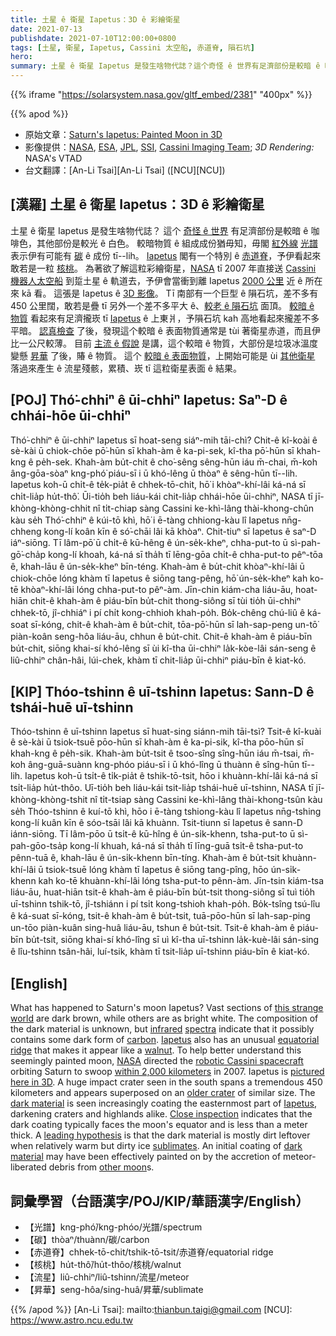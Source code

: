 ```yaml
---
title: 土星 ê 衛星 Iapetus：3D ê 彩繪衛星
date: 2021-07-13
publishdate: 2021-07-10T12:00:00+0800
tags: [土星, 衛星, Iapetus, Cassini 太空船, 赤道脊, 隕石坑]
hero:
summary: 土星 ê 衛星 Iapetus 是發生啥物代誌？這个奇怪 ê 世界有足濟部份是較暗 ê 咖啡色，其他部份是較光 ê 白色。
---
```

{{% iframe "https://solarsystem.nasa.gov/gltf_embed/2381" "400px" %}}

{{% apod %}}

- 原始文章：[Saturn's Iapetus: Painted Moon in 3D](https://apod.nasa.gov/apod/ap210713.html)
- 影像提供：[NASA](https://www.nasa.gov/), [ESA](https://www.esa.int/), [JPL](https://www.jpl.nasa.gov/), [SSI](http://www.spacescience.org/), [Cassini Imaging Team](http://ciclops.org/); *3D Rendering:* NASA's VTAD
- 台文翻譯：[An-Li Tsai][An-Li Tsai] ([NCU][NCU])

## [漢羅] 土星 ê 衛星 Iapetus：3D ê 彩繪衛星
土星 ê 衛星 Iapetus 是發生啥物代誌？
這个 [奇怪 ê 世界][this strange world] 有足濟部份是較暗 ê 咖啡色，其他部份是較光 ê 白色。
較暗物質 ê 組成成份猶毋知，毋閣 [紅外線][infrared] [光譜][spectra] 表示伊有可能有 [碳][carbon] ê 成份 tī--lih。
[Iapetus][Iapetus 1] 閣有一个特別 ê [赤道脊][equatorial ridge]，予伊看起來敢若是一粒 [核桃][walnut]。
為著欲了解這粒彩繪衛星，[NASA][NASA] tī 2007 年直接送 [Cassini 機器人太空船][robotic Cassini spacecraft] 到踅土星 ê 軌道去，予伊會當衝到離 Iapetus [2000 公里][within 2,000 kilometers] 近 ê 所在來 kā 看。
這張是 Iapetus ê [3D 影像][pictured here in 3D]。
Tī 南部有一个巨型 ê 隕石坑，差不多有 450 公里闊，敢若是疊 tī 另外一个差不多平大 ê、[較老 ê 隕石坑][older crater] 面頂。
[較暗 ê 物質][dark material 1] 看起來有足濟攏崁 tī [Iapetus][Iapetus 2] ê 上東爿，予隕石坑 kah 高地看起來攏差不多平暗。
[認真檢查][Close inspection] 了後，發現這个較暗 ê 表面物質通常是 tùi 著衛星赤道，而且伊比一公尺較薄。
目前 [主流 ê 假說][leading hypothesis] 是講，這个較暗 ê 物質，大部份是垃圾冰溫度變懸 [昇華][sublimates] 了後，賰 ê 物質。
這个 [較暗 ê 表面物質][dark material 2]，上開始可能是 ùi [其他衛星][other moon] 落過來產生 ê 流星殘骸，累積、崁 tī 這粒衛星表面 ê 結果。



## [POJ] Thó͘-chhiⁿ ê ūi-chhiⁿ Iapetus: Saⁿ-D ê chhái-hōe ūi-chhiⁿ
Thó͘-chhiⁿ ê ūi-chhiⁿ Iapetus sī hoat-seng siáⁿ-mih tāi-chì?
Chit-ê kî-koài ê sè-kài ū chiok-chōe pō͘-hūn sī khah-àm ê ka-pi-sek, kî-tha pō͘-hūn sī khah-kng ê pe̍h-sek.
Khah-àm bu̍t-chit ê cho͘-sêng sêng-hūn iáu m̄-chai, m̄-koh âng-gōa-sòaⁿ kng-phó͘ piáu-sī i ū khó-lêng ū thòaⁿ ê sêng-hūn tī--lih.
Iapetus koh-ū chi̍t-ê te̍k-pia̍t ê chhek-tō-chit, hō͘ i khòaⁿ-khí-lâi ká-ná sī chi̍t-lia̍p hu̍t-thô͘.
Ūi-tio̍h beh liáu-kái chit-lia̍p chhái-hōe ūi-chhiⁿ, NASA tī jī-khòng-khòng-chhit nî ti̍t-chiap sàng Cassini ke-khì-lâng thài-khong-chûn kàu se̍h Thó͘-chhiⁿ ê kúi-tō khì, hō͘ i ē-tàng chhiong-kàu lî Iapetus nn̄g-chheng kong-lí koân kīn ê só͘-chāi lâi kā khòaⁿ.
Chit-tiuⁿ sī Iapetus ê saⁿ-D iáⁿ-siōng.
Tī lâm-pō͘ ū chi̍t-ê kū-hêng ê ún-se̍k-kheⁿ, chha-put-to ū sì-pah-gō͘-cha̍p kong-lí khoah, ká-ná sī tha̍h tī lēng-gōa chi̍t-ê chha-put-to pêⁿ-tōa ê, khah-lāu ê ún-se̍k-kheⁿ bīn-téng.
Khah-àm ê bu̍t-chit khòaⁿ-khí-lâi ū chiok-chōe lóng khàm tī Iapetus ê siōng tang-pêng, hō͘ ún-se̍k-kheⁿ kah ko-tē khòaⁿ-khí-lâi lóng chha-put-to pêⁿ-àm.
Jīn-chin kiám-cha liáu-āu, hoat-hiān chit-ê khah-àm ê piáu-bīn bu̍t-chit thong-siông sī tùi tio̍h ūi-chhiⁿ chhek-tō, jî-chhiáⁿ i pí chi̍t kong-chhioh khah-po̍h.
Bo̍k-chêng chú-liû ê ká-soat sī-kóng, chit-ê khah-àm ê bu̍t-chit, tōa-pō͘-hūn sī lah-sap-peng un-tō͘ piàn-koân seng-hôa liáu-āu, chhun ê bu̍t-chit.
Chit-ê khah-àm ê piáu-bīn bu̍t-chit, siōng khai-sí khó-lêng sī ùi kî-tha ūi-chhiⁿ la̍k-kòe-lâi sán-seng ê liû-chhiⁿ chân-hâi, lúi-chek, khàm tī chit-lia̍p ūi-chhiⁿ piáu-bīn ê kiat-kó.



## [KIP] Thóo-tshinn ê uī-tshinn Iapetus: Sann-D ê tshái-huē uī-tshinn
Thóo-tshinn ê uī-tshinn Iapetus sī huat-sing siánn-mih tāi-tsì?
Tsit-ê kî-kuài ê sè-kài ū tsiok-tsuē pōo-hūn sī khah-àm ê ka-pi-sik, kî-tha pōo-hūn sī khah-kng ê pe̍h-sik.
Khah-àm bu̍t-tsit ê tsoo-sîng sîng-hūn iáu m̄-tsai, m̄-koh âng-guā-suànn kng-phóo piáu-sī i ū khó-lîng ū thuànn ê sîng-hūn tī--lih.
Iapetus koh-ū tsi̍t-ê ti̍k-pia̍t ê tshik-tō-tsit, hōo i khuànn-khí-lâi ká-ná sī tsi̍t-lia̍p hu̍t-thôo.
Uī-tio̍h beh liáu-kái tsit-lia̍p tshái-huē uī-tshinn, NASA tī jī-khòng-khòng-tshit nî ti̍t-tsiap sàng Cassini ke-khì-lâng thài-khong-tsûn kàu se̍h Thóo-tshinn ê kuí-tō khì, hōo i ē-tàng tshiong-kàu lî Iapetus nn̄g-tshing kong-lí kuân kīn ê sóo-tsāi lâi kā khuànn.
Tsit-tiunn sī Iapetus ê sann-D iánn-siōng.
Tī lâm-pōo ū tsi̍t-ê kū-hîng ê ún-si̍k-khenn, tsha-put-to ū sì-pah-gōo-tsa̍p kong-lí khuah, ká-ná sī tha̍h tī līng-guā tsi̍t-ê tsha-put-to pênn-tuā ê, khah-lāu ê ún-si̍k-khenn bīn-tíng.
Khah-àm ê bu̍t-tsit khuànn-khí-lâi ū tsiok-tsuē lóng khàm tī Iapetus ê siōng tang-pîng, hōo ún-si̍k-khenn kah ko-tē khuànn-khí-lâi lóng tsha-put-to pênn-àm.
Jīn-tsin kiám-tsa liáu-āu, huat-hiān tsit-ê khah-àm ê piáu-bīn bu̍t-tsit thong-siông sī tuì tio̍h uī-tshinn tshik-tō, jî-tshiánn i pí tsi̍t kong-tshioh khah-po̍h.
Bo̍k-tsîng tsú-lîu ê ká-suat sī-kóng, tsit-ê khah-àm ê bu̍t-tsit, tuā-pōo-hūn sī lah-sap-ping un-tōo piàn-kuân sing-huâ liáu-āu, tshun ê bu̍t-tsit.
Tsit-ê khah-àm ê piáu-bīn bu̍t-tsit, siōng khai-sí khó-lîng sī uì kî-tha uī-tshinn la̍k-kuè-lâi sán-sing ê lîu-tshinn tsân-hâi, luí-tsik, khàm tī tsit-lia̍p uī-tshinn piáu-bīn ê kiat-kó.



## [English]
What has happened to Saturn's moon Iapetus?
Vast sections of [this strange world][this strange world] are dark brown, while others are as bright white.
The composition of the dark material is unknown, but [infrared][infrared] [spectra][spectra] indicate that it possibly contains some dark form of [carbon][carbon].
[Iapetus][Iapetus 1] also has an unusual [equatorial ridge][equatorial ridge] that makes it appear like a [walnut][walnut].
To help better understand this seemingly painted moon, [NASA][NASA] directed the [robotic Cassini spacecraft][robotic Cassini spacecraft] orbiting Saturn to swoop [within 2,000 kilometers][within 2,000 kilometers] in 2007.
Iapetus is [pictured here in 3D][pictured here in 3D].
A huge impact crater seen in the south spans a tremendous 450 kilometers and appears superposed on an [older crater][older crater] of similar size.
The [dark material][dark material 1] is seen increasingly coating the easternmost part of [Iapetus][Iapetus 2], darkening craters and highlands alike.
[Close inspection][Close inspection] indicates that the dark coating typically faces the moon's equator and is less than a meter thick.
A [leading hypothesis][leading hypothesis] is that the dark material is mostly dirt leftover when relatively warm but dirty ice [sublimates][sublimates].
An initial coating of [dark material][dark material 2] may have been effectively painted on by the accretion of meteor-liberated debris from [other moon][other moon]s.




## 詞彙學習（台語漢字/POJ/KIP/華語漢字/English）

- 【光譜】kng-phó͘/kng-phóo/光譜/spectrum
- 【碳】thòaⁿ/thuànn/碳/carbon
- 【赤道脊】chhek-tō-chit/tshik-tō-tsit/赤道脊/equatorial ridge
- 【核桃】hu̍t-thô͘/hu̍t-thôo/核桃/walnut
- 【流星】liû-chhiⁿ/liû-tshinn/流星/meteor
- 【昇華】seng-hôa/sing-huâ/昇華/sublimate



{{% /apod %}}
[An-Li Tsai]: mailto:thianbun.taigi@gmail.com
[NCU]: https://www.astro.ncu.edu.tw

[this strange world]:https://en.wikipedia.org/wiki/Iapetus_%28moon%29
[infrared]:https://science.nasa.gov/ems/07_infraredwaves
[spectra]:https://science.nasa.gov/ems/01_intro
[carbon]:https://periodic.lanl.gov/6.shtml
[Iapetus 1]:https://trek.nasa.gov/iapetus/
[equatorial ridge]:https://apod.nasa.gov/apod/fap/ap050201.html
[walnut]:http://www.whfoods.com/genpage.php?tname=foodspice&dbid=99
[NASA]:https://www.nasa.gov/about/index.html
[robotic Cassini spacecraft]:https://en.wikipedia.org/wiki/Cassini_spacecraft
[within 2,000 kilometers]:https://apod.nasa.gov/apod/fap/ap070919.html
[pictured here in 3D]:https://solarsystem.nasa.gov/resources/2381/iapetus-3d-model/
[older crater]:https://apod.nasa.gov/apod/fap/ap060530.html
[dark material 1]:https://apod.nasa.gov/apod/fap/ap070914.html
[Iapetus 2]:https://apod.nasa.gov/apod/fap/ap060103.html
[Close inspection]:http://micro.magnet.fsu.edu/primer/java/scienceopticsu/powersof10/
[leading hypothesis]:https://ui.adsabs.harvard.edu/abs/2005DPS....37.3908S/abstract
[sublimates]:http://en.wikipedia.org/wiki/Sublimation_(chemistry)
[dark material 2]:http://www.youtube.com/watch?v=DYvITG_TDfE
[other moon]:https://apod.nasa.gov/apod/fap/ap180514.html
